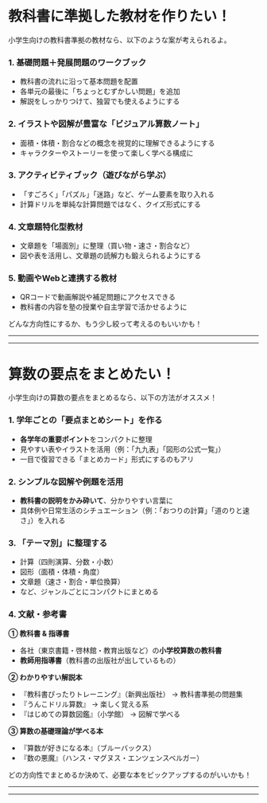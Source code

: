 # 教科書に準拠した教材を作りたい！
小学生向けの教科書準拠の教材なら、以下のような案が考えられるよ。  

### 1. **基礎問題＋発展問題のワークブック**  
   - 教科書の流れに沿って基本問題を配置  
   - 各単元の最後に「ちょっとむずかしい問題」を追加  
   - 解説をしっかりつけて、独習でも使えるようにする  

### 2. **イラストや図解が豊富な「ビジュアル算数ノート」**  
   - 面積・体積・割合などの概念を視覚的に理解できるようにする  
   - キャラクターやストーリーを使って楽しく学べる構成に  

### 3. **アクティビティブック（遊びながら学ぶ）**  
   - 「すごろく」「パズル」「迷路」など、ゲーム要素を取り入れる  
   - 計算ドリルを単純な計算問題ではなく、クイズ形式にする  

### 4. **文章題特化型教材**  
   - 文章題を「場面別」に整理（買い物・速さ・割合など）  
   - 図や表を活用し、文章題の読解力も鍛えられるようにする  

### 5. **動画やWebと連携する教材**  
   - QRコードで動画解説や補足問題にアクセスできる  
   - 教科書の内容を塾の授業や自主学習で活かせるように  

どんな方向性にするか、もう少し絞って考えるのもいいかも！

---
---

# 算数の要点をまとめたい！
小学生向けの算数の要点をまとめるなら、以下の方法がオススメ！  

### **1. 学年ごとの「要点まとめシート」を作る**  
- **各学年の重要ポイント**をコンパクトに整理  
- 見やすい表やイラストを活用（例：「九九表」「図形の公式一覧」）  
- 一目で復習できる「まとめカード」形式にするのもアリ  

### **2. シンプルな図解や例題を活用**  
- **教科書の説明をかみ砕いて**、分かりやすい言葉に  
- 具体例や日常生活のシチュエーション（例：「おつりの計算」「道のりと速さ」）を入れる  

### **3. 「テーマ別」に整理する**  
- 計算（四則演算、分数・小数）  
- 図形（面積・体積・角度）  
- 文章題（速さ・割合・単位換算）  
- など、ジャンルごとにコンパクトにまとめる  

### **4. 文献・参考書**  
**① 教科書 & 指導書**  
- 各社（東京書籍・啓林館・教育出版など）の**小学校算数の教科書**  
- **教師用指導書**（教科書の出版社が出しているもの）  

**② わかりやすい解説本**  
- 『教科書ぴったりトレーニング』（新興出版社） → 教科書準拠の問題集  
- 『うんこドリル算数』 → 楽しく覚える系  
- 『はじめての算数図鑑』（小学館） → 図解で学べる  

**③ 算数の基礎理論が学べる本**  
- 『算数が好きになる本』（ブルーバックス）  
- 『数の悪魔』（ハンス・マグヌス・エンツェンスベルガー）  

どの方向性でまとめるか決めて、必要な本をピックアップするのがいいかも！

---
---